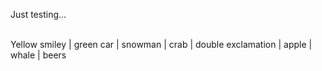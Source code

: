 Just testing...<br><br>

Yellow smiley | green car | snowman | crab | double exclamation | apple | whale | beers<br>


<br><br>

